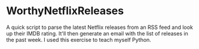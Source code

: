 # WorthyNetflixReleases
A quick script to parse the latest Netflix releases from an RSS feed and look up their IMDB rating. It'll then generate an email with the list of releases in the past week. I used this exercise to teach myself Python.

